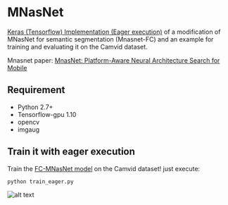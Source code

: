 # MNasNet
[Keras (Tensorflow) Implementation (Eager execution)](https://github.com/Shathe/Semantic-Segmentation-Tensorflow-Eager/blob/master/MnasnetEager.py) of a modification of MNasNet for semantic segmentation (Mnasnet-FC) and an example for training and evaluating it on the Camvid dataset.

Mnasnet paper: [MnasNet: Platform-Aware Neural Architecture Search for Mobile](https://arxiv.org/pdf/1807.11626.pdf)

## Requirement
* Python 2.7+
* Tensorflow-gpu 1.10
* opencv
* imgaug

## Train it with eager execution
Train the [FC-MNasNet model](https://github.com/Shathe/Semantic-Segmentation-Tensorflow-Eager/blob/master/MnasnetEager.py) on the Camvid dataset! just execute:
```
python train_eager.py
```

![alt text](https://github.com/Shathe/MNasNet-Keras-Tensorflow/raw/master/mnasnet.png)
